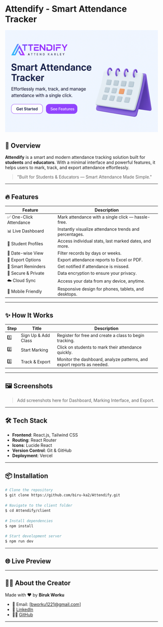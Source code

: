 # Attendify - Smart Attendance Tracker

![Attendify Banner](/client/src/assets/Banner.png)

## 🚀 Overview

**Attendify** is a smart and modern attendance tracking solution built for **students** and **educators**. With a minimal interface and powerful features, it helps users to mark, track, and export attendance effortlessly.

> "Built for Students & Educators — Smart Attendance Made Simple."

---

## 🔥 Features

| Feature                | Description                                            |
| ---------------------- | ------------------------------------------------------ |
| ✅ One-Click Attendance | Mark attendance with a single click — hassle-free.     |
| 📊 Live Dashboard      | Instantly visualize attendance trends and percentages. |
| 👥 Student Profiles    | Access individual stats, last marked dates, and more.  |
| 📅 Date-wise View      | Filter records by days or weeks.                       |
| 📝 Export Options      | Export attendance reports to Excel or PDF.             |
| 🔔 Smart Reminders     | Get notified if attendance is missed.                  |
| 🔐 Secure & Private    | Data encryption to ensure your privacy.                |
| ☁️ Cloud Sync          | Access your data from any device, anytime.             |
| 📱 Mobile Friendly     | Responsive design for phones, tablets, and desktops.   |

---

## ✨ How It Works

| Step | Title               | Description                                                            |
| ---- | ------------------- | ---------------------------------------------------------------------- |
| 1️⃣  | Sign Up & Add Class | Register for free and create a class to begin tracking.                |
| 2️⃣  | Start Marking       | Click on students to mark their attendance quickly.                    |
| 3️⃣  | Track & Export      | Monitor the dashboard, analyze patterns, and export reports as needed. |

---

## 🖼️ Screenshots

> Add screenshots here for Dashboard, Marking Interface, and Export.

---

## 🛠️ Tech Stack

* **Frontend**: React.js, Tailwind CSS
* **Routing**: React Router
* **Icons**: Lucide React
* **Version Control**: Git & GitHub
* **Deployment**: Vercel

---

## 📦 Installation

```bash
# Clone the repository
$ git clone https://github.com/biru-ka2/Attendify.git

# Navigate to the client folder
$ cd Attendify/client

# Install dependencies
$ npm install

# Start development server
$ npm run dev
```

---

## 🌐 Live Preview

---

## 🙋‍♂️ About the Creator

Made with ❤️ by **Biruk Worku**

* 📧 Email: [bworku1221@gmail.com]
* 💼 [LinkedIn](https://linkedin.com/in/biru-ka2/)
* 🧑‍💻 [GitHub](https://github.com/biru-ka2)

---
